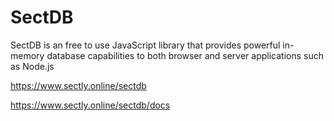 # SectDB
SectDB is an free to use JavaScript library that provides powerful in-memory database capabilities to both browser and server applications such as Node.js

https://www.sectly.online/sectdb

https://www.sectly.online/sectdb/docs
